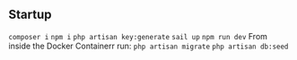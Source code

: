 ## Startup
`composer i`
`npm i`
`php artisan key:generate`
`sail up`
`npm run dev`
From inside the Docker Containerr run:
`php artisan migrate`
`php artisan db:seed`


